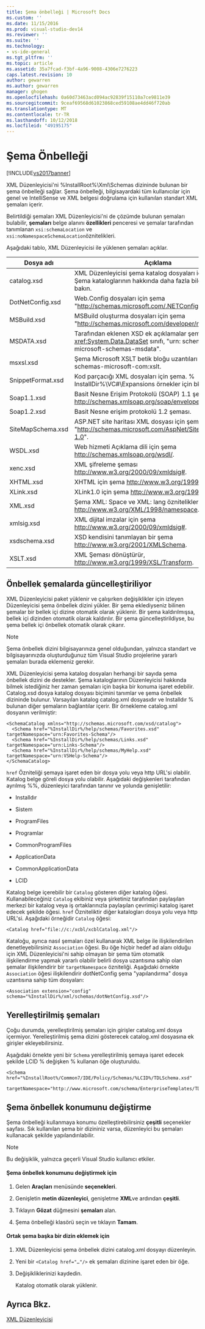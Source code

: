 ```yaml
---
title: Şema önbelleği | Microsoft Docs
ms.custom: ''
ms.date: 11/15/2016
ms.prod: visual-studio-dev14
ms.reviewer: ''
ms.suite: ''
ms.technology:
- vs-ide-general
ms.tgt_pltfrm: ''
ms.topic: article
ms.assetid: 35a7fcad-f3bf-4a96-9008-4306e7276223
caps.latest.revision: 10
author: gewarren
ms.author: gewarren
manager: ghogen
ms.openlocfilehash: 0a60d73463acd094ac92839f15110a7ce9811e39
ms.sourcegitcommit: 9ceaf69568d61023868ced59108ae4dd46f720ab
ms.translationtype: MT
ms.contentlocale: tr-TR
ms.lasthandoff: 10/12/2018
ms.locfileid: "49195175"
---
```

# <a name="schema-cache"></a>Şema Önbelleği
[!INCLUDE[vs2017banner](../includes/vs2017banner.md)]

  
XML Düzenleyicisi'ni %InstallRoot%\Xml\Schemas dizininde bulunan bir şema önbelleği sağlar. Şema önbelleği, bilgisayardaki tüm kullanıcılar için genel ve IntelliSense ve XML belgesi doğrulama için kullanılan standart XML şemaları içerir.  
  
 Belirtildiği şemaları XML Düzenleyicisi'ni de çözümde bulunan şemaları bulabilir, **şemaları** belge alanını **özellikleri** penceresi ve şemalar tarafından tanımlanan `xsi:schemaLocation` ve `xsi:noNamespaceSchemaLocation`öznitelikleri.  
  
 Aşağıdaki tablo, XML Düzenleyicisi ile yüklenen şemaları açıklar.  
  
|Dosya adı|Açıklama|  
|--------------|-----------------|  
|catalog.xsd|XML Düzenleyicisi şema katalog dosyaları için şema. Şema kataloglarının hakkında daha fazla bilgi için aşağıya bakın.|  
|DotNetConfig.xsd|Web.Config dosyaları için şema "http://schemas.microsoft.com/.NETConfiguration/v2.0".|  
|MSBuild.xsd|MSBuild oluşturma dosyaları için şema "http://schemas.microsoft.com/developer/msbuild/2003".|  
|MSDATA.xsd|Tarafından eklenen XSD ek açıklamalar şeması <xref:System.Data.DataSet> sınıfı, "urn: schemas-microsoft-schemas-msdata".|  
|msxsl.xsd|Şema Microsoft XSLT betik bloğu uzantıları urn: schemas-microsoft-com:xslt.|  
|SnippetFormat.xsd|Kod parçacığı XML dosyaları için şema. % InstallDir%\VC#\Expansions örnekler için bkz.|  
|Soap1.1.xsd|Basit Nesne Erişim Protokolü (SOAP) 1.1 şeması http://schemas.xmlsoap.org/soap/envelope/.|  
|Soap1.2.xsd|Basit Nesne erişim protokolü 1.2 şeması.|  
|SiteMapSchema.xsd|ASP.NET site haritası XML dosyası için şema "http://schemas.microsoft.com/AspNet/SiteMap-File-1.0".|  
|WSDL.xsd|Web hizmeti Açıklama dili için şema http://schemas.xmlsoap.org/wsdl/.|  
|xenc.xsd|XML şifreleme şeması http://www.w3.org/2000/09/xmldsig#.|  
|XHTML.xsd|XHTML için şema http://www.w3.org/1999/xhtml.|  
|XLink.xsd|XLink1.0 için şema http://www.w3.org/1999/xlink.|  
|XML.xsd|Şema XML: Space ve XML: lang özniteliklerini açıklayan http://www.w3.org/XML/1998/namespace.|  
|xmlsig.xsd|XML dijital imzalar için şema http://www.w3.org/2000/09/xmldsig#.|  
|xsdschema.xsd|XSD kendisini tanımlayan bir şema http://www.w3.org/2001/XMLSchema.|  
|XSLT.xsd|XML Şeması dönüştürür, http://www.w3.org/1999/XSL/Transform.|  
  
## <a name="updating-schemas-in-the-cache"></a>Önbellek şemalarda güncelleştiriliyor  
 XML Düzenleyicisi paket yüklenir ve çalışırken değişiklikler için izleyen Düzenleyicisi şema önbellek dizini yükler. Bir şema eklediyseniz bilinen şemalar bir bellek içi dizine otomatik olarak yüklenir. Bir şema kaldırılmışsa, bellek içi dizinden otomatik olarak kaldırılır. Bir şema güncelleştirildiyse, bu şema bellek içi önbellek otomatik olarak çıkarır.  
  
> [!NOTE]
>  Şema önbellek dizini bilgisayarınıza genel olduğundan, yalnızca standart ve bilgisayarınızda oluşturduğunuz tüm Visual Studio projelerine yararlı şemaları burada eklemeniz gerekir.  
  
 XML Düzenleyicisi şema katalog dosyaları herhangi bir sayıda şema önbellek dizini de destekler. Şema kataloglarının Düzenleyicisi hakkında bilmek istediğiniz her zaman şemaları için başka bir konuma işaret edebilir. Catalog.xsd dosya katalog dosyası biçimini tanımlar ve şema önbellek dizininde bulunur. Varsayılan katalog catalog.xml dosyasıdır ve Installdır % bulunan diğer şemaların bağlantılar içerir. Bir örnekleme catalog.xml dosyanın verilmiştir:  
  
```  
<SchemaCatalog xmlns="http://schemas.microsoft.com/xsd/catalog">  
  <Schema href="%InstallDir%/help/schemas/Favorites.xsd" targetNamespace="urn:Favorites-Schema"/>  
  <Schema href="%InstallDir%/help/schemas/Links.xsd" targetNamespace="urn:Links-Schema"/>  
  <Schema href="%InstallDir%/help/schemas/MyHelp.xsd" targetNamespace="urn:VSHelp-Schema"/>  
</SchemaCatalog>  
```  
  
 `href` Özniteliği şemaya işaret eden bir dosya yolu veya http URL'si olabilir. Katalog belge göreli dosya yolu olabilir. Aşağıdaki değişkenleri tarafından ayrılmış %%, düzenleyici tarafından tanınır ve yolunda genişletilir:  
  
-   Installdır  
  
-   Sistem  
  
-   ProgramFiles  
  
-   Programlar  
  
-   CommonProgramFiles  
  
-   ApplicationData  
  
-   CommonApplicationData  
  
-   LCID  
  
 Katalog belge içerebilir bir `Catalog` gösteren diğer katalog öğesi. Kullanabileceğiniz `Catalog` ekibiniz veya şirketiniz tarafından paylaşılan merkezi bir katalog veya iş ortaklarınızla paylaşılan çevrimiçi katalog işaret edecek şekilde öğesi. `href` Özniteliktir diğer katalogları dosya yolu veya http URL'si. Aşağıdaki örneğidir `Catalog` öğesi:  
  
```  
<Catalog href="file://c:/xcbl/xcblCatalog.xml"/>  
```  
  
 Kataloğu, ayrıca nasıl şemaları özel kullanarak XML belge ile ilişkilendirilen denetleyebilirsiniz `Association` öğesi. Bu öğe hiçbir hedef ad alanı olduğu için XML Düzenleyicisi'ni sahip olmayan bir şema tüm otomatik ilişkilendirme yapmak yararlı olabilir belirli dosya uzantısına sahip olan şemalar ilişkilendirir bir `targetNamespace` özniteliği. Aşağıdaki örnekte `Association` öğesi ilişkilendirir dotNetConfig şema "yapılandırma" dosya uzantısına sahip tüm dosyaları:  
  
```  
<Association extension="config" schema="%InstallDir%/xml/schemas/dotNetConfig.xsd"/>  
```  
  
## <a name="localized-schemas"></a>Yerelleştirilmiş şemaları  
 Çoğu durumda, yerelleştirilmiş şemaları için girişler catalog.xml dosya içermiyor. Yerelleştirilmiş şema dizini gösterecek catalog.xml dosyasına ek girişler ekleyebilirsiniz.  
  
 Aşağıdaki örnekte yeni bir `Schema` yerelleştirilmiş şemaya işaret edecek şekilde LCID % değişken % kullanan öğe oluşturuldu.  
  
```  
<Schema href="%InstallRoot%/Common7/IDE/Policy/Schemas/%LCID%/TDLSchema.xsd"  
  targetNamespace="http://www.microsoft.com/schema/EnterpriseTemplates/TDLSchema"/>  
```  
  
## <a name="changing-the-location-of-the-schema-cache"></a>Şema önbellek konumunu değiştirme  
 Şema önbelleği kullanmaya konumu özelleştirebilirsiniz **çeşitli** seçenekler sayfası. Sık kullanılan şema bir dizininiz varsa, düzenleyici bu şemaları kullanacak şekilde yapılandırılabilir.  
  
> [!NOTE]
>  Bu değişiklik, yalnızca geçerli Visual Studio kullanıcı etkiler.  
  
#### <a name="to-change-the-schema-cache-location"></a>Şema önbellek konumunu değiştirmek için  
  
1.  Gelen **Araçları** menüsünde **seçenekleri**.  
  
2.  Genişletin **metin düzenleyici**, genişletme **XML**ve ardından **çeşitli**.  
  
3.  Tıklayın **Gözat** düğmesini **şemaları** alan.  
  
4.  Şema önbelleği klasörü seçin ve tıklayın **Tamam**.  
  
#### <a name="to-add-another-directory-of-common-schemas"></a>Ortak şema başka bir dizin eklemek için  
  
1.  XML Düzenleyicisi şema önbellek dizini catalog.xml dosyayı düzenleyin.  
  
2.  Yeni bir `<Catalog href="…"/>` ek şemaları dizinine işaret eden bir öğe.  
  
3.  Değişikliklerinizi kaydedin.  
  
     Katalog otomatik olarak yüklenir.  
  
## <a name="see-also"></a>Ayrıca Bkz.  
 [XML Düzenleyicisi](../xml-tools/xml-editor.md)



